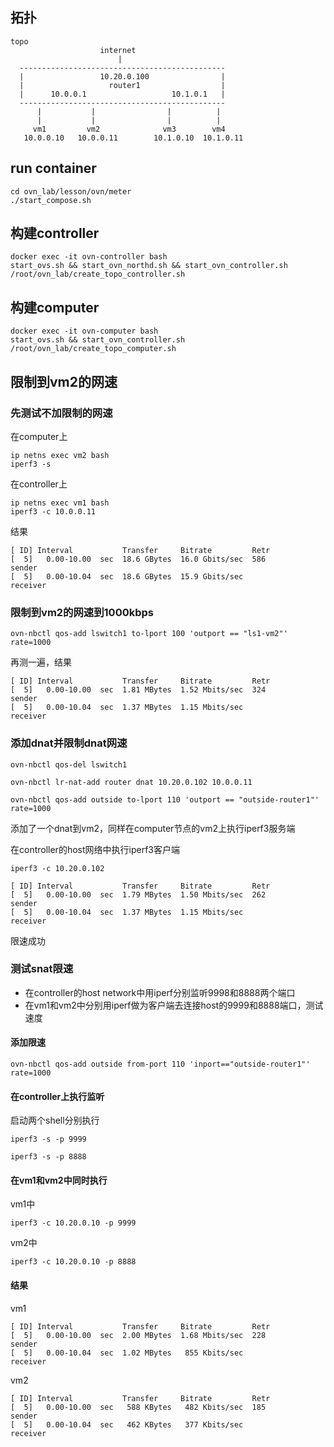 
## 拓扑


```
topo
                    internet
                        |
  ----------------------------------------------  
  |                 10.20.0.100                |
  |                   router1                  |
  |      10.0.0.1                   10.1.0.1   |
  ----------------------------------------------
      |           |                |          |
      |           |                |          |
     vm1         vm2              vm3        vm4
   10.0.0.10   10.0.0.11        10.1.0.10  10.1.0.11  
```


## run container

```
cd ovn_lab/lesson/ovn/meter
./start_compose.sh
```

## 构建controller

```
docker exec -it ovn-controller bash
start_ovs.sh && start_ovn_northd.sh && start_ovn_controller.sh
/root/ovn_lab/create_topo_controller.sh
```


## 构建computer

```
docker exec -it ovn-computer bash
start_ovs.sh && start_ovn_controller.sh
/root/ovn_lab/create_topo_computer.sh
```

## 限制到vm2的网速
### 先测试不加限制的网速

在computer上
```
ip netns exec vm2 bash
iperf3 -s
```

在controller上
```
ip netns exec vm1 bash
iperf3 -c 10.0.0.11
```

结果

```
[ ID] Interval           Transfer     Bitrate         Retr
[  5]   0.00-10.00  sec  18.6 GBytes  16.0 Gbits/sec  586             sender
[  5]   0.00-10.04  sec  18.6 GBytes  15.9 Gbits/sec                  receiver
```

### 限制到vm2的网速到1000kbps

```
ovn-nbctl qos-add lswitch1 to-lport 100 'outport == "ls1-vm2"' rate=1000
```

再测一遍，结果

```
[ ID] Interval           Transfer     Bitrate         Retr
[  5]   0.00-10.00  sec  1.81 MBytes  1.52 Mbits/sec  324             sender
[  5]   0.00-10.04  sec  1.37 MBytes  1.15 Mbits/sec                  receiver
```

### 添加dnat并限制dnat网速


```
ovn-nbctl qos-del lswitch1

ovn-nbctl lr-nat-add router dnat 10.20.0.102 10.0.0.11

ovn-nbctl qos-add outside to-lport 110 'outport == "outside-router1"' rate=1000
```

添加了一个dnat到vm2，同样在computer节点的vm2上执行iperf3服务端

在controller的host网络中执行iperf3客户端


```
iperf3 -c 10.20.0.102
```

```
[ ID] Interval           Transfer     Bitrate         Retr
[  5]   0.00-10.00  sec  1.79 MBytes  1.50 Mbits/sec  262             sender
[  5]   0.00-10.04  sec  1.37 MBytes  1.15 Mbits/sec                  receiver
```
限速成功


### 测试snat限速

- 在controller的host network中用iperf分别监听9998和8888两个端口
- 在vm1和vm2中分别用iperf做为客户端去连接host的9999和8888端口，测试速度

#### 添加限速

```
ovn-nbctl qos-add outside from-port 110 'inport=="outside-router1"' rate=1000
```

#### 在controller上执行监听

启动两个shell分别执行
```
iperf3 -s -p 9999
```
```
iperf3 -s -p 8888
```
#### 在vm1和vm2中同时执行
vm1中

```
iperf3 -c 10.20.0.10 -p 9999
```

vm2中

```
iperf3 -c 10.20.0.10 -p 8888
```

#### 结果
vm1

```
[ ID] Interval           Transfer     Bitrate         Retr
[  5]   0.00-10.00  sec  2.00 MBytes  1.68 Mbits/sec  228             sender
[  5]   0.00-10.04  sec  1.02 MBytes   855 Kbits/sec                  receiver
```

vm2

```
[ ID] Interval           Transfer     Bitrate         Retr
[  5]   0.00-10.00  sec   588 KBytes   482 Kbits/sec  185             sender
[  5]   0.00-10.04  sec   462 KBytes   377 Kbits/sec                  receiver
```
